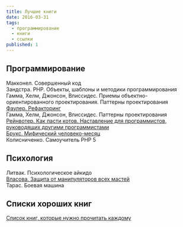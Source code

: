 ```yaml
---
title: Лучшие книги
date: 2016-03-31
tags:
  - программирование
  - книги
  - ссылки
published: 1
---
```


<h2>Программирование</h2>
Макконел. Совершенный код<br>
Зандстра. PHP. Объекты, шаблоны и методики программирования<br>
Гамма, Хелм, Джонсон, Влиссидес. Приемы объектно-ориентированного проектирования. Паттерны проектирования<br>
<a href="https://habrahabr.ru/post/169139/">Фаулер. Рефакторинг</a><br>
Гамма, Хелм, Джонсон, Влиссидес. Паттерны проектирования<br>
<a href="http://blog.fs8.ru/%d1%80%d0%b5%d0%b9%d0%bd%d0%b2%d0%be%d1%82%d0%b5%d1%80-%d0%ba%d0%b0%d0%ba-%d0%bf%d0%b0%d1%81%d1%82%d0%b8-%d0%ba%d0%be%d1%82%d0%be%d0%b2/"><span class="name" data-wfid="8c3710774d70">Рейнвотер. Как пасти котов. Наставление для программистов, руководящих другими программистами</span></a><br>
<a href="http://blog.fs8.ru/%d0%b1%d1%80%d1%83%d0%ba%d1%81-%d0%bc%d0%b8%d1%84%d0%b8%d1%87%d0%b5%d1%81%d0%ba%d0%b8%d0%b9-%d1%87%d0%b5%d0%bb%d0%be%d0%b2%d0%b5%d0%ba%d0%be-%d0%bc%d0%b5%d1%81%d1%8f%d1%86/">Брукс. Мифический человеко-месяц</a><br>
<span class="message">Колисниченко. Самоучитель PHP 5</span><br>

<h2>Психология</h2>
Литвак. Психологическое айкидо<br>
<a href="http://www.e-reading.club/book.php?book=145425">Власова. Защита от манипуляторов всех мастей</a><br>
Тарас. Боевая машина<br>

<h2>Списки хороших книг</h2>
<a href="http://hiji.ru/article/spisok-knig-kotorye-nuzhno-prochitat-kazhdomu">Список книг, которые нужно прочитать каждому</a>